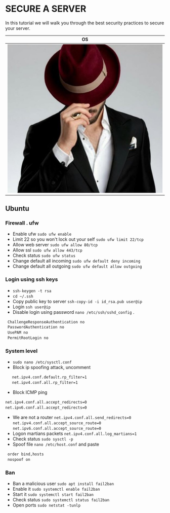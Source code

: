 SECURE A SERVER
================

In this tutorial we will walk you through the best security practices to secure your server.


| OS                                                                            |
| ------------------------------------------------------------------------------| 
| ![RedHat](https://github.com/iloveyii/secure-a-server/blob/master/redhat.jpg) |  



## Ubuntu
### Firewall . ufw
   - Enable ufw `sudo ufw enable`
   - Limit 22 so you won't lock out your self `sudo ufw limit 22/tcp`
   - Allow web server `sudo ufw allow 80/tcp`
   - Allow ssl `sudo ufw allow 443/tcp`
   - Check status `sudo ufw status`
   - Change default all incoming `sudo ufw default deny incoming`
   - Change default all outgoing `sudo ufw default allow outgoing`
   
### Login using ssh keys
   - `ssh-keygen -t rsa`
   - `cd ~/.ssh `
   - Copy public key to server `ssh-copy-id -i id_rsa.pub user@ip`
   - Login `ssh user@ip`
   - Disable login using password `nano /etc/ssh/sshd_config` .
   ```bash
    ChallengeResponseAuthentication no
    PasswordAuthentication no
    UsePAM no
    PermitRootLogin no
```


### System level
   - `sudo nano /etc/sysctl.conf`
   - Block ip spoofing attack, uncomment 
   ```bash
      net.ipv4.conf.default.rp_filter=1
      net.ipv4.conf.all.rp_filter=1
```
   - Block ICMP ping
   ```bash
   net.ipv4.conf.all.accept_redirects=0
   net.ipv6.conf.all.accept_redirects=0

```
   - We are not a router `net.ipv4.conf.all.send_redirects=0`
   `net.ipv4.conf.all.accept_source_route=0`
   `net.ipv6.conf.all.accept_source_route=0`
   - Logon martians packets
   `net.ipv4.conf.all.log_martians=1`
   - Check status `sudo sysctl -p`
   - Spoof file `nano /etc/host.conf` and paste
   ```bash
    order bind,hosts
    nospoof on
```
### Ban
   - Ban a malicious user `sudo apt install fail2ban`
   - Enable it `sudo systemctl enable fail2ban`
   - Start it `sudo systemctl start fail2ban`
   - Check status `sudo systemctl status fail2ban`
   - Open ports `sudo netstat -tunlp`
   